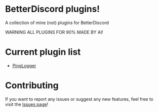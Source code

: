 # BetterDiscord plugins!
A collection of mine (not) plugins for BetterDiscord

WARNING ALL PLUGINS FOR 90% MADE BY AI!
# Current plugin list
  * [PingLogger](https://github.com/notfence/BDplugins/tree/main/Plugins/PingLogger)

# Contributing
If you want to report any issues or suggest any new features, feel free to visit the [Issues page](https://github.com/notfence/BDplugins/issues)!
